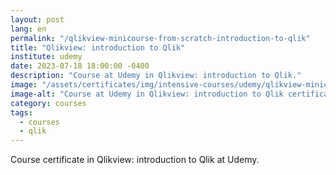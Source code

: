 ```yaml
---
layout: post
lang: en
permalink: "/qlikview-minicourse-from-scratch-introduction-to-qlik"
title: "Qlikview: introduction to Qlik"
institute: udemy
date: 2023-07-18 18:00:00 -0400
description: "Course at Udemy in Qlikview: introduction to Qlik."
image: "/assets/certificates/img/intensive-courses/udemy/qlikview-minicourse-from-scratch-introduction-to-qlik.jpg"
image-alt: "Course at Udemy in Qlikview: introduction to Qlik certificate."
category: courses
tags:
  - courses
  - qlik
---
```


Course certificate in Qlikview: introduction to Qlik at Udemy.
